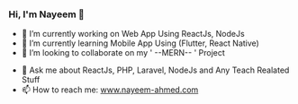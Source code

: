### Hi, I'm Nayeem 👋

<!--
**Nayeemr45/Nayeemr45** is a ✨ _special_ ✨ repository because its `README.md` (this file) appears on your GitHub profile.

Here are some ideas to get you started:
-->
- 🔭 I’m currently working on Web App Using ReactJs, NodeJs
- 🌱 I’m currently learning Mobile App Using (Flutter, React Native)
- 👯 I’m looking to collaborate on my ' --MERN-- ' Project
<!--
- 🤔 I’m looking for help with ...
-->
- 💬 Ask me about ReactJs, PHP, Laravel, NodeJs and Any Teach Realated Stuff
- 📫 How to reach me: www.nayeem-ahmed.com


<!--
- 😄 Pronouns: ...
- ⚡ Fun fact: ...
-->

